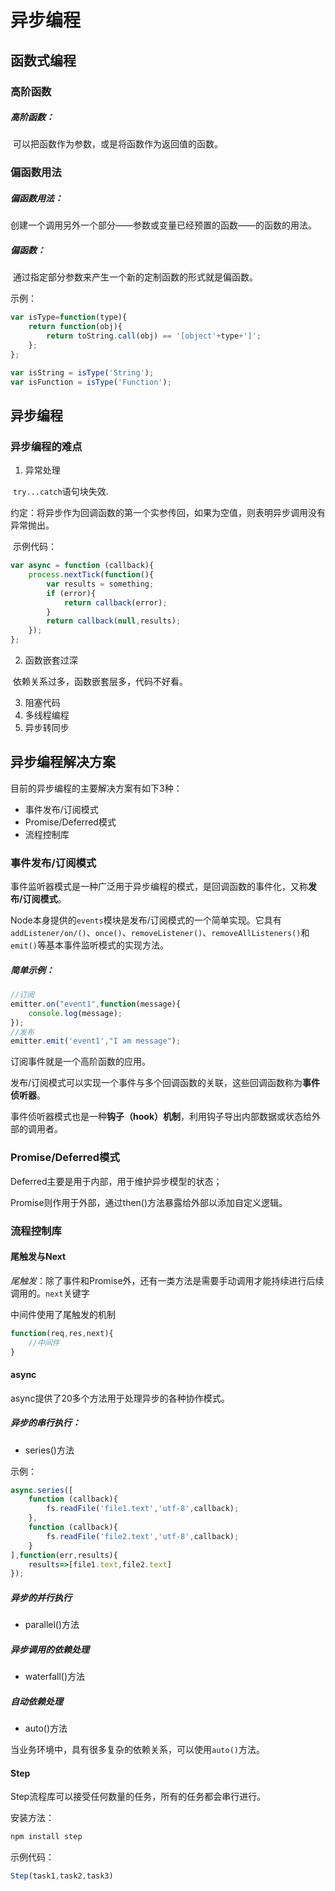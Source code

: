# 异步编程

## 函数式编程

### 高阶函数

##### 高阶函数：

​         可以把函数作为参数，或是将函数作为返回值的函数。

### 偏函数用法

##### 偏函数用法：

​        创建一个调用另外一个部分——参数或变量已经预置的函数——的函数的用法。

##### 偏函数：

​         通过指定部分参数来产生一个新的定制函数的形式就是偏函数。

示例：

```js
var isType=function(type){
    return function(obj){
        return toString.call(obj) == '[object'+type+']';
    };
};

var isString = isType('String');
var isFunction = isType('Function');
```

## 异步编程

### 异步编程的难点

1. 异常处理

​      `try...catch`语句块失效.

​      约定：将异步作为回调函数的第一个实参传回，如果为空值，则表明异步调用没有异常抛出。

​     示例代码：

```js
var async = function (callback){
    process.nextTick(function(){
        var results = something;
        if (error){
            return callback(error);
        }
        return callback(null,results);
    });    
};
```

2. 函数嵌套过深

​      依赖关系过多，函数嵌套层多，代码不好看。

3. 阻塞代码
4. 多线程编程
5. 异步转同步

## 异步编程解决方案

目前的异步编程的主要解决方案有如下3种：

* 事件发布/订阅模式
* Promise/Deferred模式
* 流程控制库

### 事件发布/订阅模式

事件监听器模式是一种广泛用于异步编程的模式，是回调函数的事件化，又称**发布/订阅模式**。

Node本身提供的`events`模块是发布/订阅模式的一个简单实现。它具有`addListener/on/()`、`once()`、`removeListener()`、`removeAllListeners()`和`emit()`等基本事件监听模式的实现方法。

##### 简单示例：

```js
//订阅
emitter.on("event1",function(message){
    console.log(message);
});
//发布
emitter.emit('event1',"I am message");
```

订阅事件就是一个高阶函数的应用。

发布/订阅模式可以实现一个事件与多个回调函数的关联，这些回调函数称为**事件侦听器**。

事件侦听器模式也是一种**钩子（hook）机制**，利用钩子导出内部数据或状态给外部的调用者。

### Promise/Deferred模式

Deferred主要是用于内部，用于维护异步模型的状态；

Promise则作用于外部，通过then()方法暴露给外部以添加自定义逻辑。

### 流程控制库

#### 尾触发与Next

_尾触发_：除了事件和Promise外，还有一类方法是需要手动调用才能持续进行后续调用的。`next`关键字

中间件使用了尾触发的机制

```js
function(req,res,next){
    //中间件
}
```

#### async

async提供了20多个方法用于处理异步的各种协作模式。

##### 异步的串行执行：

* series()方法

示例：

```js
async.series([
    function (callback){
        fs.readFile('file1.text','utf-8',callback);
    },
    function (callback){
        fs.readFile('file2.text','utf-8',callback);
    }
],function(err,results){
    results=>[file1.text,file2.text]
});
```

##### 异步的并行执行

* parallel()方法

##### 异步调用的依赖处理

* waterfall()方法

##### 自动依赖处理

* auto()方法

​       当业务环境中，具有很多复杂的依赖关系，可以使用`auto()`方法。

#### Step

Step流程库可以接受任何数量的任务，所有的任务都会串行进行。

安装方法：

```js
npm install step
```

示例代码：

```js
Step(task1,task2,task3)
```

